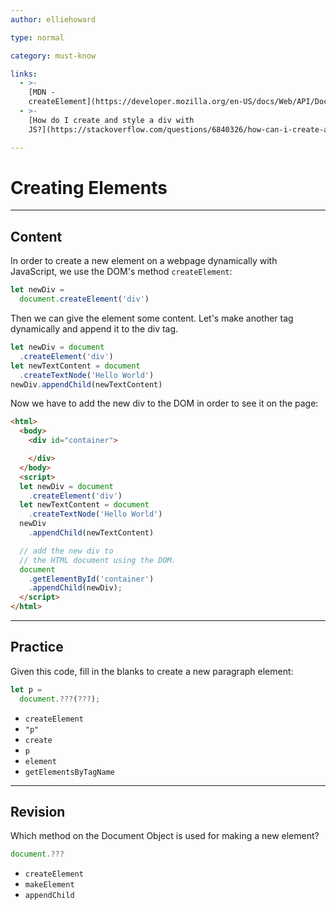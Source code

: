 ```yaml
---
author: elliehoward

type: normal

category: must-know

links:
  - >-
    [MDN -
    createElement](https://developer.mozilla.org/en-US/docs/Web/API/Document/createElement){website}
  - >-
    [How do I create and style a div with
    JS?](https://stackoverflow.com/questions/6840326/how-can-i-create-and-style-a-div-using-javascript){discussion}

---
```


# Creating Elements

---

## Content

In order to create a new element on a webpage dynamically with JavaScript, we use the DOM's method `createElement`:  
```js
let newDiv = 
  document.createElement('div')
```

Then we can give the element some content. Let's make another tag dynamically and append it to the div tag.

```js
let newDiv = document
  .createElement('div')
let newTextContent = document
  .createTextNode('Hello World')
newDiv.appendChild(newTextContent)
```

Now we have to add the new div to the DOM in order to see it on the page:

```html
<html>
  <body>
    <div id="container">

    </div>
  </body>
  <script>
  let newDiv = document
    .createElement('div')
  let newTextContent = document
    .createTextNode('Hello World')
  newDiv
    .appendChild(newTextContent)

  // add the new div to
  // the HTML document using the DOM.
  document
    .getElementById('container')
    .appendChild(newDiv);
  </script>
</html>
```


---

## Practice

Given this code, fill in the blanks to create a new paragraph element:

```javascript
let p = 
  document.???(???);
```

- `createElement`
- `"p"`
- `create`
- `p`
- `element`
- `getElementsByTagName`


---

## Revision

Which method on the Document Object is used for making a new element?

```js
document.???
```  

- `createElement`
- `makeElement`
- `appendChild`
